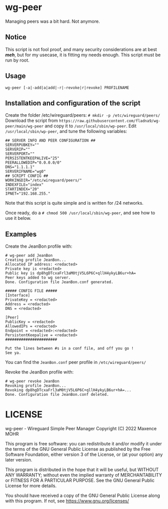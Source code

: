 # wg-peer
Managing peers was a bit hard. Not anymore.

## Notice
This script is not fool proof, and many security considerations are at best ***meh***, but for my usecase, it is fitting my needs enough.
This script must be run by root.

## Usage
```
wg-peer [-a|-add|a|add|-r|-revoke|r|revoke] PROFILENAME
```

## Installation and configuration of the script
Create the folder /etc/wireguard/peers: `# mkdir -p /etc/wireguard/peers/`
Download the script from `https://raw.githubusercontent.com/fladna9/wg-peer/main/wg-peer` and copy it to `/usr/local/sbin/wp-peer`.
Edit `/usr/local/sbin/wp-peer`, and tune the following variables:
```
## SERVER INFO AND PEER CONFIGURATION ##
SERVERPUBKEY=""
SERVERIP=""
SERVERPORT=""
PERSISTENTKEEPALIVE="25"
PEERALLOWEDIP="0.0.0.0/0"
DNS="1.1.1.1"
SERVERIFNAME="wg0"
## SCRIPT CONFIG ##
WORKINGDIR="/etc/wireguard/peers/"
INDEXFILE="index"
STARTINDEX="20"
IPNET="192.168.255."
```
Note that this script is quite simple and is written for /24 networks.

Once ready, do a `# chmod 500 /usr/local/sbin/wg-peer`, and see how to use it below.

## Examples
Create the JeanBon profile with:
```
# wg-peer add JeanBon
Creating profile JeanBon...
Allocated IP address: <redacted>
Private key is <redacted>
Public key is dp8hgDTcxaFrl3aM0tjV5L6P6C+qllH4ykyLB6ur+hA=
Peer keys added to wg server.
Done. Configuration file JeanBon.conf generated.

##### CONFIG FILE #####
[Interface]
PrivateKey = <redacted>
Address = <redacted>
DNS = <redacted>

[Peer]
PublicKey = <redacted>
AllowedIPs = <redacted>
Endpoint = <redacted>:<redacted>
PersistentKeepalive = <redacted>
#######################

Put the lines between #s in a conf file, and off you go !
See ya.
```
You can find the `JeanBon.conf` peer profile in `/etc/wireguard/peers/`

Revoke the JeanBon profile with:
```
# wg-peer revoke JeanBon
Revoking profile JeanBon...
Revoking dp8hgDTcxaFrl3aM0tjV5L6P6C+qllH4ykyLB6ur+hA=...
Done. Configuration file JeanBon.conf deleted.
```

# LICENSE
wg-peer - Wireguard Simple Peer Manager
Copyright (C) 2022  Maxence MOHR

This program is free software: you can redistribute it and/or modify it under the terms of the GNU General Public License as published by the Free Software Foundation, either version 3 of the License, or (at your option) any later version.

This program is distributed in the hope that it will be useful, but WITHOUT ANY WARRANTY; without even the implied warranty of MERCHANTABILITY or FITNESS FOR A PARTICULAR PURPOSE.  See the GNU General Public License for more details.

You should have received a copy of the GNU General Public License along with this program. If not, see https://www.gnu.org/licenses/
